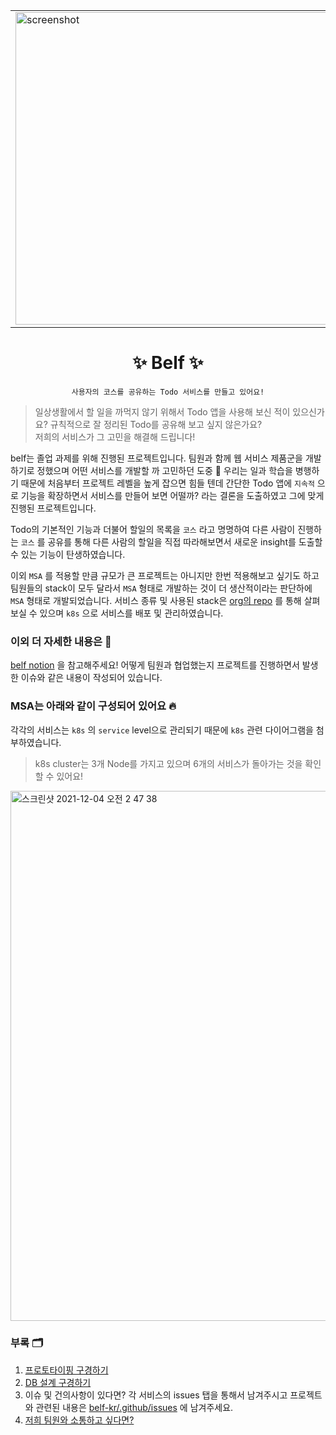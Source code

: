 <p align="center">
  <table align="center">
    <tbody>
      <tr>
        <td>
          <img src="https://user-images.githubusercontent.com/63892989/144641795-319226e1-b98a-4876-be67-e1d14c11d8a3.png" alt="screenshot" width="500" />
        </td>
        <td>
          <img src="https://user-images.githubusercontent.com/63892989/144641821-b6e00be9-350f-433d-9d36-951241ddaf71.png" alt="screenshot" width="500" />
        </td>
      </tr>
    </tbody>
  </table>
  <h1 align="center">
    ✨ Belf ✨
  </h1>
</p>
<div align="center">

`사용자의 코스를 공유하는 Todo 서비스를 만들고 있어요!`

</div>
<p>

> 일상생활에서 할 일을 까먹지 않기 위해서 Todo 앱을 사용해 보신 적이 있으신가요? 규칙적으로 잘 정리된 Todo를 공유해 보고 싶지 않은가요?  
> 저희의 서비스가 그 고민을 해결해 드립니다!

belf는 졸업 과제를 위해 진행된 프로젝트입니다. 팀원과 함께 웹 서비스 제품군을 개발하기로 정했으며 어떤 서비스를 개발할 까 고민하던 도중 🤔 우리는 일과 학습을 병행하기 때문에 처음부터 프로젝트 레벨을 높게 잡으면 힘들 텐데 간단한 Todo 앱에 `지속적` 으로 기능을 확장하면서 서비스를 만들어 보면 어떨까? 라는 결론을 도출하였고 그에 맞게 진행된 프로젝트입니다.

Todo의 기본적인 기능과 더불어 할일의 목록을 `코스` 라고 명명하여 다른 사람이 진행하는 `코스` 를 공유를 통해 다른 사람의 할일을 직접 따라해보면서 새로운 insight를 도출할 수 있는 기능이 탄생하였습니다.

이외 `MSA` 를 적용할 만큼 규모가 큰 프로젝트는 아니지만 한번 적용해보고 싶기도 하고 팀원들의 stack이 모두 달라서 `MSA` 형태로 개발하는 것이 더 생산적이라는 판단하에 `MSA` 형태로 개발되었습니다.
서비스 종류 및 사용된 stack은 [org의 repo](https://github.com/orgs/belf-kr/repositories) 를 통해 살펴보실 수 있으며 `k8s` 으로 서비스를 배포 및 관리하였습니다.

</p>

### 이외 더 자세한 내용은 🤔

[belf notion](https://parkgang.notion.site/Belf-27b87963790b4e43baae2e0c3c6ae123) 을 참고해주세요!
어떻게 팀원과 협업했는지 프로젝트를 진행하면서 발생한 이슈와 같은 내용이 작성되어 있습니다.

### MSA는 아래와 같이 구성되어 있어요 🔥

각각의 서비스는 `k8s` 의 `service` level으로 관리되기 때문에 `k8s` 관련 다이어그램을 첨부하였습니다.

> k8s cluster는 3개 Node를 가지고 있으며 6개의 서비스가 돌아가는 것을 확인할 수 있어요!

<img width="848" alt="스크린샷 2021-12-04 오전 2 47 38" src="https://user-images.githubusercontent.com/63892989/144649064-f7a18fdf-b91c-4f5e-8b02-748aa0879ee0.png">

### 부록 🗂

1. [프로토타이핑 구경하기](https://xd.adobe.com/view/ffec9bcc-87d9-4bc6-b873-721709411173-aabf)
1. [DB 설계 구경하기](https://parkgang.notion.site/DB-55e662c356b54643a7b8d370cdde8adc)
1. 이슈 및 건의사항이 있다면? 각 서비스의 issues 탭을 통해서 남겨주시고 프로젝트와 관련된 내용은 [belf-kr/.github/issues](https://github.com/belf-kr/.github/issues) 에 남겨주세요.
1. [저희 팀원와 소통하고 싶다면?](http://belfhq.slack.com)
